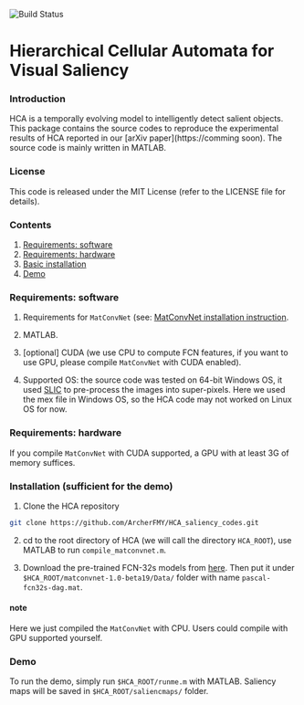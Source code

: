 ![Build Status](https://travis-ci.org/vim/vim.svg?branch=master)
# Hierarchical Cellular Automata for Visual Saliency

### Introduction
HCA is a temporally evolving model to intelligently detect salient objects. This package contains the source codes to reproduce the experimental results of HCA reported in our [arXiv paper](https://comming soon). The source code is mainly written in MATLAB.

### License
This code is released under the MIT License (refer to the LICENSE file for details).

### Contents
1. [Requirements: software](#requirements-software)
2. [Requirements: hardware](#requirments-hardware)
3. [Basic installation](#installation-sufficient-for-the-demo)
4. [Demo](#demo)

### Requirements: software
1. Requirements for `MatConvNet` (see: [MatConvNet installation instruction](http://www.vlfeat.org/matconvnet/install/).

2. MATLAB.

3. [optional] CUDA (we use CPU to compute FCN features, if you want to use GPU, please compile `MatConvNet` with CUDA enabled).

4. Supported OS: the source code was tested on 64-bit Windows OS, it used [SLIC](http://ivrlwww.epfl.ch/supplementary_material/RK_SLICSuperpixels/index.html) to pre-process the images into super-pixels. Here we used the mex file in Windows OS, so the HCA code may not worked on Linux OS for now.
### Requirements: hardware
If you compile `MatConvNet` with CUDA supported, a GPU with at least 3G of memory suffices.
### Installation (sufficient for the demo)
1. Clone the HCA repository
```bash
git clone https://github.com/ArcherFMY/HCA_saliency_codes.git
```
2. cd to the root directory of HCA (we will call the directory `HCA_ROOT`), use MATLAB to run `compile_matconvnet.m`.

3. Download the pre-trained FCN-32s models from [here](http://www.vlfeat.org/matconvnet/models/pascal-fcn32s-dag.mat). Then put it under `$HCA_ROOT/matconvnet-1.0-beta19/Data/` folder with name `pascal-fcn32s-dag.mat`.

#### note 
Here we just compiled the `MatConvNet` with CPU. Users could compile with GPU supported yourself.

### Demo
To run the demo, simply run `$HCA_ROOT/runme.m` with MATLAB. Saliency maps will be saved in `$HCA_ROOT/saliencmaps/` folder.